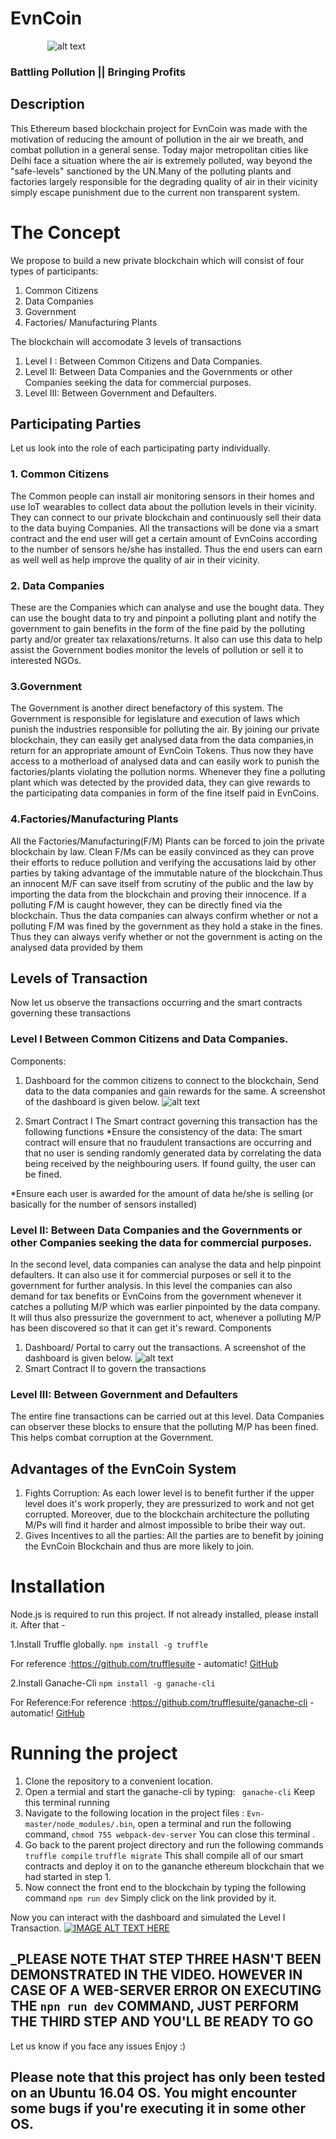 # EvnCoin 
 
&nbsp;&nbsp;&nbsp;&nbsp;&nbsp;&nbsp;&nbsp;&nbsp;&nbsp;&nbsp;&nbsp;&nbsp;&nbsp;&nbsp;<space><space><space><space> ![alt text](https://media.giphy.com/media/l4FGC3dPGy2VJJsIw/giphy.gif "Logo Title Text 1")
### Battling Pollution || Bringing Profits


## Description
This Ethereum based blockchain project for EvnCoin was made with the motivation of reducing the amount of pollution in the air we breath, and combat pollution in a general sense. Today major metropolitan cities like Delhi face a situation where the air is extremely polluted, way beyond the "safe-levels" sanctioned by the UN.Many of the polluting plants and factories largely responsible for the degrading quality of air in their vicinity simply escape punishment due to the current non transparent system.

# The Concept

We propose to build a new private blockchain which will consist of four types of participants:

1. Common Citizens
2. Data Companies
3. Government
4. Factories/ Manufacturing Plants

The blockchain will accomodate 3 levels of transactions

1. Level I : Between Common Citizens and Data Companies.
2. Level II: Between Data Companies and the Governments or other Companies seeking the data for commercial purposes.
3. Level III: Between Government and Defaulters.

## Participating Parties
Let us look into the role of each participating party individually.

### 1. Common Citizens
The Common people can install air monitoring sensors in their homes and use IoT wearables to collect data about the pollution levels in their vicinity.
They can connect to our private blockchain and continuously sell their data to the data buying Companies. All the transactions will be done via a smart contract and the end user will get a certain amount of EvnCoins according to the number of sensors he/she has installed. Thus the end users can earn as well well as help improve the quality of air in their vicinity.

### 2. Data Companies
These are the Companies which can analyse and use the bought data. They can use the bought data to try and pinpoint a polluting plant and notify the government to gain benefits in the form of the fine paid by the polluting party and/or greater tax relaxations/returns. It also can use this data to help assist the Government bodies monitor the levels of pollution or sell it to interested NGOs.

### 3.Government
The Government is another direct benefactory of this system. The Government is responsible for legislature and execution of laws which punish the industries responsible for polluting the air. By joining our private blockchain, they can easily get analysed data from the data companies,in return for an appropriate amount of EvnCoin Tokens. Thus now they have access to a motherload of analysed data and can easily work to punish the factories/plants violating the pollution norms. Whenever they fine a polluting plant which was detected by the provided data, they can give rewards to the participating data companies in form of the fine itself paid in EvnCoins.

### 4.Factories/Manufacturing Plants
All the Factories/Manufacturing(F/M) Plants can be forced to join the private blockchain by law. Clean F/Ms can be easily convinced as they can prove their efforts to reduce pollution and verifying the accusations laid by other parties by taking advantage of the immutable nature of the blockchain.Thus an innocent M/F can save itself from scrutiny of the public and the law by importing the data from the blockchain and proving their innocence. 
If a polluting F/M is caught however, they can be directly fined via the blockchain. Thus the data companies can always confirm whether or not a polluting F/M was fined by the government as they hold a stake in the fines. Thus they can always verify whether or not the government is acting on the analysed data provided by them

## Levels of Transaction

Now let us observe the transactions occurring and the smart contracts governing these transactions

### Level I  Between Common Citizens and Data Companies.
<space> Components:
 1. Dashboard for the common citizens to connect to the blockchain, Send data to the data companies and gain rewards for the same.
 A screenshot of the dashboard is given below.
![alt text](https://raw.githubusercontent.com/Anirudh-Murali/Evn/master/Screenshot%20from%202017-12-18%2009-34-10.png)

2. Smart Contract I
 The Smart contract governing this transaction has the following functions
  *Ensure the consistency of the data: The smart contract will ensure that no fraudulent transactions are occurring and that no user is sending randomly generated data by correlating the data being received by the neighbouring users. If found guilty, the user can be fined.
  
  *Ensure each user is awarded for the amount of data he/she is selling (or basically for the number of sensors installed) 
 
 ### Level II: Between Data Companies and the Governments or other Companies seeking the data for commercial purposes.
In the second level, data companies can analyse the data and help pinpoint defaulters. It can also use it for commercial purposes or sell it to the government for further analysis. In this level the companies can also demand for tax benefits or EvnCoins from the government whenever it catches a polluting M/P which was earlier pinpointed by the data company. It will thus also pressurize the government to act, whenever a polluting M/P has been discovered so that it can get it's reward.
Components
1. Dashboard/ Portal to carry out the transactions. 
   <space> A screenshot of the dashboard is given below.
   ![alt text](https://github.com/Anirudh-Murali/Evn/blob/master/Screenshot%20from%202017-12-18%2009-39-22.png?raw=true)
2. Smart Contract II to govern the transactions

### Level III: Between Government and Defaulters
The entire fine transactions can be carried out at this level. Data Companies can observer these blocks to ensure that the polluting M/P has been fined. This helps combat corruption at the Government.

## Advantages of the EvnCoin System
1. Fights Corruption: As each lower level is to benefit further if the upper level does it's work properly, they are pressurized to work and not get corrupted. Moreover, due to the blockchain architecture the polluting M/Ps will find it harder and almost impossible to bribe their way out.
2. Gives Incentives to all the parties: All the parties are to benefit by joining the EvnCoin Blockchain and thus are more likely to join.

# Installation
Node.js is required to run this project. If not already installed, please install it. After that -

1.Install Truffle globally.
`npm install -g truffle`

For reference :https://github.com/trufflesuite - automatic!
[GitHub](https://github.com/trufflesuite)

2.Install Ganache-Cli
`npm install -g ganache-cli`

For Reference:For reference :https://github.com/trufflesuite/ganache-cli - automatic!
[GitHub](https://github.com/trufflesuite/ganache-cli)

# Running the project

1. Clone the repository to a convenient location.
2. Open a termial and start the  ganache-cli by typing:
 ` ganache-cli`
 Keep this terminal running
3. Navigate to the following location in the project files : `Evn-master/node_modules/.bin`, open a terminal and run the following command,
 `chmod 755 webpack-dev-server`
You can close this terminal .
4. Go back to the parent project directory and run the following commands
 `truffle compile`
 `truffle migrate`
 This shall compile all of our smart contracts and deploy it on to the gananche ethereum blockchain that we had started in step 1.
5. Now connect the front end to the blockchain by typing the following command
`npm run dev`
Simply click on the link provided by it.

Now you can interact with the dashboard and simulated the Level I Transaction.
[![IMAGE ALT TEXT HERE](https://img.youtube.com/vi/1wFEWouW2r8/0.jpg)](https://www.youtube.com/watch?v=1wFEWouW2r8)

## _PLEASE NOTE THAT STEP THREE HASN'T BEEN DEMONSTRATED IN THE VIDEO. HOWEVER IN CASE OF A WEB-SERVER ERROR ON EXECUTING THE `npn run dev` COMMAND, JUST PERFORM THE THIRD STEP AND YOU'LL BE READY TO GO

Let us know if you face any issues
Enjoy :)

## Please note that this project has only been tested on an Ubuntu 16.04 OS. You might encounter some bugs if you're executing it in some other OS. 

